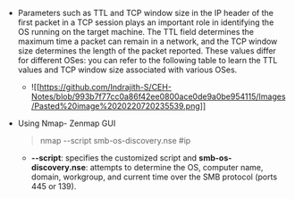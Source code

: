 - Parameters such as TTL and TCP window size in the IP header of the first packet in a TCP session plays an important role in identifying the OS running on the target machine. The TTL field determines the maximum time a packet can remain in a network, and the TCP window size determines the length of the packet reported. These values differ for different OSes: you can refer to the following table to learn the TTL values and TCP window size associated with various OSes.
	- ![[https://github.com/Indrajith-S/CEH-Notes/blob/993b7f77cc0a86f42ee0800ace0de9a0be954115/Images/Pasted%20image%2020220720235539.png]]

- Using Nmap- Zenmap GUI
	> nmap --script smb-os-discovery.nse #ip


	- **--script**: specifies the customized script and **smb-os-discovery.nse**: attempts to determine the OS, computer name, domain, workgroup, and current time over the SMB protocol (ports 445 or 139).
